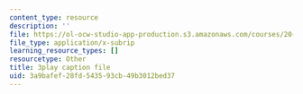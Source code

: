 ```yaml
---
content_type: resource
description: ''
file: https://ol-ocw-studio-app-production.s3.amazonaws.com/courses/20-219-becoming-the-next-bill-nye-writing-and-hosting-the-educational-show-january-iap-2015/3a9bafef28fd543593cb49b3012bed37_rCG6r6gotZQ.vtt
file_type: application/x-subrip
learning_resource_types: []
resourcetype: Other
title: 3play caption file
uid: 3a9bafef-28fd-5435-93cb-49b3012bed37
---
```

